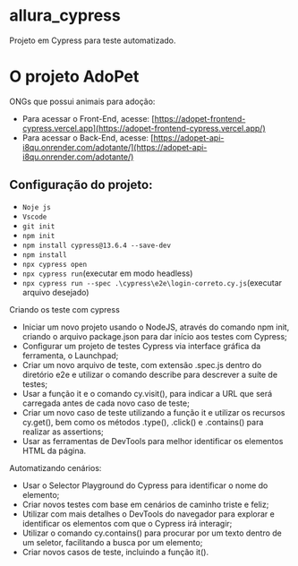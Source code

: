 
# allura_cypress
Projeto em Cypress para teste automatizado.

# O projeto AdoPet
ONGs que possui animais para adoção:
- Para acessar o Front-End, acesse: [https://adopet-frontend-cypress.vercel.app](https://adopet-frontend-cypress.vercel.app/)
- Para acessar o Back-End, acesse: [https://adopet-api-i8qu.onrender.com/adotante/](https://adopet-api-i8qu.onrender.com/adotante/)

## Configuração do projeto:
- `Noje js` 
- `Vscode`
- `git init` 
- `npm init` 
- ```npm install cypress@13.6.4 --save-dev```
- ```npm install```
- ```npx cypress open```
- ```npx cypress run```(executar em modo headless)
- ```npx cypress run --spec .\cypress\e2e\login-correto.cy.js```(executar arquivo desejado)

Criando os teste com cypress
- Iniciar um novo projeto usando o NodeJS, através do comando npm init, criando o arquivo package.json para dar início aos testes com Cypress;
- Configurar um projeto de testes Cypress via interface gráfica da ferramenta, o Launchpad;
- Criar um novo arquivo de teste, com extensão .spec.js dentro do diretório e2e e utilizar o comando describe para descrever a suíte de testes;
- Usar a função it e o comando cy.visit(), para indicar a URL que será carregada antes de cada novo caso de teste;
- Criar um novo caso de teste utilizando a função it e utilizar os recursos cy.get(), bem como os métodos .type(), .click() e .contains() para realizar as assertions;
- Usar as ferramentas de DevTools para melhor identificar os elementos HTML da página.


Automatizando cenários:
- Usar o Selector Playground do Cypress para identificar o nome do elemento;
- Criar novos testes com base em cenários de caminho triste e feliz;
- Utilizar com mais detalhes o DevTools do navegador para explorar e identificar os elementos com que o Cypress irá interagir;
- Utilizar o comando cy.contains() para procurar por um texto dentro de um seletor, facilitando a busca por um elemento;
- Criar novos casos de teste, incluindo a função it().